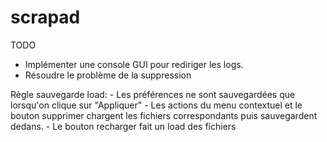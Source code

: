 # scrapad
TODO
- Implémenter une console GUI pour rediriger les logs.
- Résoudre le problème de la suppression

Règle sauvegarde load:
	- Les préférences ne sont sauvegardées que lorsqu'on clique sur "Appliquer"
	- Les actions du menu contextuel et le bouton supprimer chargent les fichiers correspondants puis sauvegardent dedans.
	- Le bouton recharger fait un load des fichiers